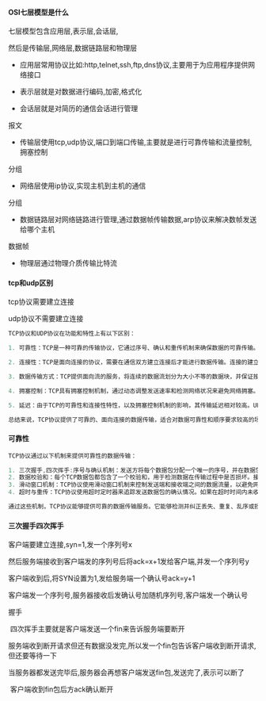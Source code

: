 
#### OSI七层模型是什么

七层模型包含应用层,表示层,会话层,

然后是传输层,网络层,数据链路层和物理层

* 应用层常用协议比如:http,telnet,ssh,ftp,dns协议,主要用于为应用程序提供网络接口

* 表示层就是对数据进行编码,加密,格式化

* 会话层就是对简历的通信会话进行管理

报文

* 传输层使用tcp,udp协议,端口到端口传输,主要就是进行可靠传输和流量控制,拥塞控制

分组

* 网络层使用ip协议,实现主机到主机的通信

分组

* 数据链路层对网络链路进行管理,通过数据帧传输数据,arp协议来解决数帧发送给哪个主机

数据帧

* 物理层通过物理介质传输比特流



#### tcp和udp区别

tcp协议需要建立连接

udp协议不需要建立连接

```ts
TCP协议和UDP协议在功能和特性上有以下区别：

1. 可靠性：TCP是一种可靠的传输协议，它通过序号、确认和重传机制来确保数据的可靠传输。TCP会自动检测并重新发送丢失或损坏的数据包，同时保证数据包按正确的顺序到达目的地。而UDP是一种不可靠的传输协议，它没有提供数据的可靠性保证，发送的数据可能会丢失、重复、乱序或损坏。

2. 连接性：TCP是面向连接的协议，需要在通信双方建立连接后才能进行数据传输。连接的建立过程使用三次握手，保证了通信的稳定性和可靠性。UDP是无连接的协议，通信双方之间在发送和接收数据时不需要事先建立连接。

3. 数据传输方式：TCP提供面向流的服务，将连续的数据流划分为大小不等的数据块，并保证按照顺序进行传输，接收方按照原始顺序重新组装数据。UDP则是面向报文的协议，将应用层数据封装成独立的报文，并以报文为单位进行发送与接收。

4. 拥塞控制：TCP具有拥塞控制机制，通过动态调整发送速率和检测网络状况来避免网络拥塞。UDP没有拥塞控制机制，发送方以固定的速率发送数据，无法适应网络的变化。

5. 延迟：由于TCP的可靠性和连接性特性，以及拥塞控制机制的影响，其传输延迟相对较高。UDP没有以上机制的限制，因此传输延迟相对较低，适用于实时性要求高的应用，如语音通话、视频流传输等。

总结来说，TCP协议提供了可靠的、面向连接的数据传输，适合对数据可靠性和顺序要求较高的场景。而UDP协议是一种无连接的、不可靠的传输协议，适用于实时性要求较高、对数据完整性要求较低的应用。选择使用TCP还是UDP取决于具体的应用需求和性能要求。
```

#### 可靠性

```ts
TCP协议通过以下机制来提供可靠性的数据传输：

1. 三次握手,四次挥手:序号与确认机制：发送方将每个数据包分配一个唯一的序号，并在数据包头部发送给接收方。接收方收到数据包后会发送确认消息（ACK），确认已经成功接收到的数据包。如果发送方在一定时间内未收到确认消息，会重传该数据包。
2. 数据校验和：每个TCP数据包都包含了一个校验和，用于检测数据在传输过程中是否损坏。接收方会计算接收到的数据包校验和，如果发现校验和不匹配，则表示数据包可能已损坏，要求发送方进行重传。
3. 滑动窗口机制：TCP协议使用滑动窗口机制来控制发送端和接收端之间的数据流量，以避免网络拥塞。滑动窗口机制可以动态调整发送的数据量，确保发送方和接收方之间的数据传输速度匹配，并进行流量控制。
4. 超时与重传：TCP协议使用超时定时器来追踪发送数据包的确认情况。如果在超时时间内未收到确认消息，发送方将重传相应的数据包。超时和重传机制确保数据能够在合理的时间内被正确地传输。

通过这些机制，TCP协议能够提供可靠的数据传输服务。它能够检测并纠正丢失、重复、乱序或损坏的数据包，并确保数据包按正确的顺序到达目的地。同时，TCP协议也具备拥塞控制和流量控制机制，以避免网络拥塞和数据丢失。
```

#### 三次握手四次挥手

客户端要建立连接,syn=1,发一个序列号x

然后服务端接收到客户端发的序列号后将ack=x+1发给客户端,并发一个序列号y

客户端收到后,将SYN设置为1,发给服务端一个确认号ack=y+1

客户端发一个序列号,服务器接收后发确认号加随机序列号,客户端发一个确认号



握手

​	四次挥手主要就是客户端发送一个fin来告诉服务端要断开

​	服务端收到断开请求但还有数据没发完,所以发一个fin包告诉客户端收到断开请求,但还要等待一下

​	当服务器都发送完毕后,服务器会再想客户端发送fin包,发送完了,表示可以断了

​	客户端收到fin包后方ack确认断开



